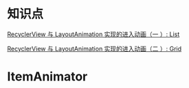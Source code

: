 # 知识点

[RecyclerView 与 LayoutAnimation 实现的进入动画（一 ）: List](http://www.jcodecraeer.com/plus/view.php?aid=8348)

[RecyclerView 与 LayoutAnimation 实现的进入动画（二 ）: Grid](http://www.jcodecraeer.com/a/anzhuokaifa/androidkaifa/2017/0819/8397.html)



# ItemAnimator